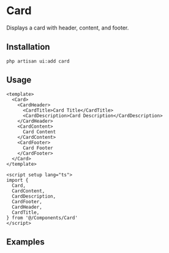 # Card

Displays a card with header, content, and footer.

<ComponentSource
  source="components/card"
  ui="https://www.shadcn-vue.com/docs/components/card.html"
/>

<ComponentPreview name="Card" />

## Installation

```shell
php artisan ui:add card
```

## Usage

```vue
<template>
  <Card>
    <CardHeader>
      <CardTitle>Card Title</CardTitle>
      <CardDescription>Card Description</CardDescription>
    </CardHeader>
    <CardContent>
      Card Content
    </CardContent>
    <CardFooter>
      Card Footer
    </CardFooter>
  </Card>
</template>

<script setup lang="ts">
import {
  Card,
  CardContent,
  CardDescription,
  CardFooter,
  CardHeader,
  CardTitle,
} from '@/Components/Card'
</script>
```

## Examples

<ComponentPreview name="CardExample" />
